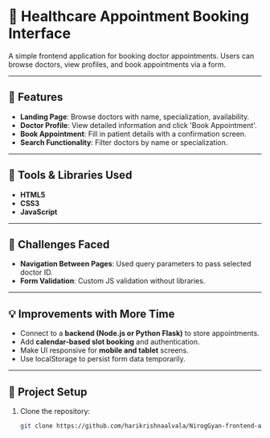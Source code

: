 # 🏥 Healthcare Appointment Booking Interface

A simple frontend application for booking doctor appointments. Users can browse doctors, view profiles, and book appointments via a form.

---

## 🚀 Features

- **Landing Page**: Browse doctors with name, specialization, availability.
- **Doctor Profile**: View detailed information and click 'Book Appointment'.
- **Book Appointment**: Fill in patient details with a confirmation screen.
- **Search Functionality**: Filter doctors by name or specialization.

---

## 🔧 Tools & Libraries Used

- **HTML5**
- **CSS3**
- **JavaScript**


---

## 🧠 Challenges Faced

- **Navigation Between Pages**: Used query parameters to pass selected doctor ID.
- **Form Validation**: Custom JS validation without libraries.

---

## 💡 Improvements with More Time

- Connect to a **backend (Node.js or Python Flask)** to store appointments.
- Add **calendar-based slot booking** and authentication.
- Make UI responsive for **mobile and tablet** screens.
- Use localStorage to persist form data temporarily.

---

## 📂 Project Setup

1. Clone the repository:
   ```bash
   git clone https://github.com/harikrishnaalvala/NirogGyan-frontend-assignment

